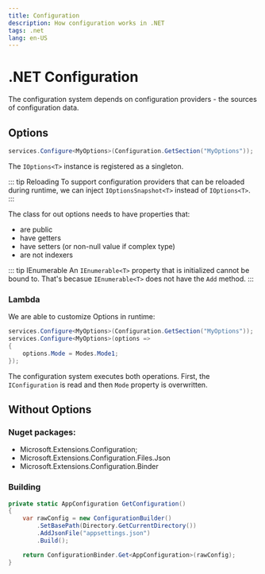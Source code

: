 ```yaml
---
title: Configuration
description: How configuration works in .NET
tags: .net 
lang: en-US
---
```


# .NET Configuration

The configuration system depends on configuration providers - the sources of
configuration data.

## Options

```csharp
services.Configure<MyOptions>(Configuration.GetSection("MyOptions"));
```

The `IOptions<T>` instance is registered as a singleton.

::: tip Reloading
To support configuration providers that can be reloaded during runtime, we can
inject `IOptionsSnapshot<T>` instead of `IOptions<T>`.
:::

The class for out options needs to have properties that:

- are public
- have getters
- have setters (or non-null value if complex type)
- are not indexers

::: tip IEnumerable
An `IEnumerable<T>` property that is initialized cannot be bound to. That's
becasue `IEnumerable<T>` does not have the `Add` method.
:::

### Lambda

We are able to customize Options in runtime:

```csharp
services.Configure<MyOptions>(Configuration.GetSection("MyOptions"));
services.Configure<MyOptions>(options => 
{
    options.Mode = Modes.Mode1;
});
```

The configuration system executes both operations. First, the `IConfiguration`
is read and then `Mode` property is overwritten.

## Without Options

### Nuget packages:

- Microsoft.Extensions.Configuration;
- Microsoft.Extensions.Configuration.Files.Json
- Microsoft.Extensions.Configuration.Binder

### Building

```csharp
private static AppConfiguration GetConfiguration()
{
    var rawConfig = new ConfigurationBuilder()
        .SetBasePath(Directory.GetCurrentDirectory())
        .AddJsonFile("appsettings.json")
        .Build();

    return ConfigurationBinder.Get<AppConfiguration>(rawConfig);
}
```